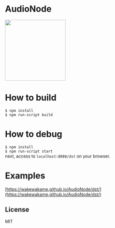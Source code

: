 # AudioNode  
<img src="https://wakewakame.github.io/AudioNode/logo/audio_node_logo.svg" width="200">  

# How to build  

`$ npm install`  
`$ npm run-script build`  

# How to debug  

`$ npm install`  
`$ npm run-script start`  
next, access to `localhost:8080/dst` on your browser.  

# Examples  
[https://wakewakame.github.io/AudioNode/dst/](https://wakewakame.github.io/AudioNode/dst/)  

## License
MIT
